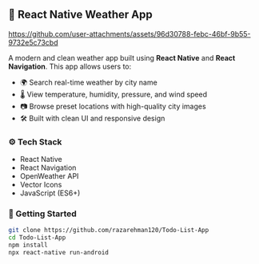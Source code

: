 ## 📱 React Native Weather App

https://github.com/user-attachments/assets/96d30788-febc-46bf-9b55-9732e5c73cbd

A modern and clean weather app built using **React Native** and **React Navigation**. This app allows users to:

- 🌍 Search real-time weather by city name
- 🌡️ View temperature, humidity, pressure, and wind speed
- 📷 Browse preset locations with high-quality city images
- 🛠️ Built with clean UI and responsive design

### ⚙️ Tech Stack
- React Native
- React Navigation
- OpenWeather API
- Vector Icons
- JavaScript (ES6+)

### 🚀 Getting Started
```bash
git clone https://github.com/razarehman120/Todo-List-App
cd Todo-List-App
npm install
npx react-native run-android

